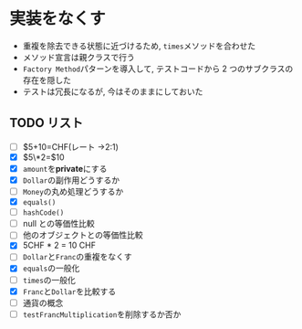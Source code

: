 # 実装をなくす

- 重複を除去できる状態に近づけるため, `times`メソッドを合わせた
- メソッド宣言は親クラスで行う
- `Factory Method`パターンを導入して, テストコードから 2 つのサブクラスの存在を隠した
- テストは冗長になるが, 今はそのままにしておいた

## TODO リスト

- [ ] $5+10=CHF(レート →2:1)
- [x] $5\*2=$10
- [x] `amount`を**private**にする
- [x] `Dollar`の副作用どうするか
- [ ] `Money`の丸め処理どうするか
- [x] `equals()`
- [ ] `hashCode()`
- [ ] null との等価性比較
- [ ] 他のオブジェクトとの等価性比較
- [x] 5CHF \* 2 = 10 CHF
- [ ] `Dollar`と`Franc`の重複をなくす
- [x] `equals`の一般化
- [ ] `times`の一般化
- [x] `Franc`と`Dollar`を比較する
- [ ] 通貨の概念
- [ ] `testFrancMultiplication`を削除するか否か

